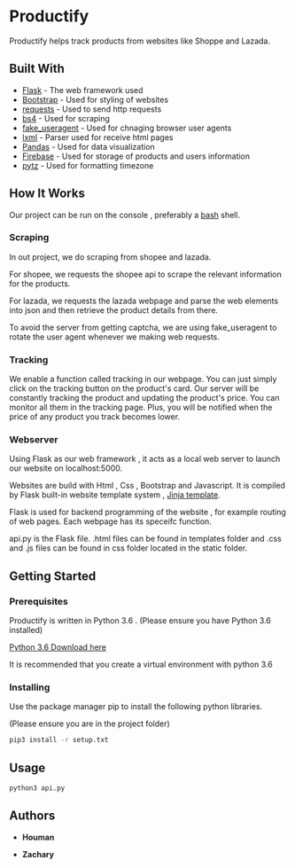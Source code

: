 # Productify

Productify helps track products from websites like Shoppe and Lazada.

## Built With

- [Flask](https://flask.palletsprojects.com/en/1.1.x/) - The web framework used
- [Bootstrap](https://getbootstrap.com/docs/4.4/getting-started/introduction/) - Used for styling of websites
- [requests](https://pypi.org/project/requests/) - Used to send http requests
- [bs4](https://www.crummy.com/software/BeautifulSoup/bs4/doc/) - Used for scraping
- [fake_useragent](https://pypi.org/project/fake-useragent/) - Used for chnaging browser user agents
- [lxml](https://lxml.de/) - Parser used for receive html pages
- [Pandas](https://pandas.pydata.org/) - Used for data visualization
- [Firebase](https://firebase.google.com/products) - Used for storage of products and users information
- [pytz](https://pypi.org/project/pytz/) - Used for formatting timezone

## How It Works

Our project can be run on the console , preferably a [bash](<https://en.wikipedia.org/wiki/Bash_(Unix_shell)>) shell.

### Scraping
In out project, we do scraping from shopee and lazada.

For shopee, we requests the shopee api to scrape the relevant information for the products.

For lazada, we requests the lazada webpage and parse the web elements into json and then retrieve the product details from there.

To avoid the server from getting captcha, we are using fake_useragent to rotate the user agent whenever we making web requests.

### Tracking

We enable a function called tracking in our webpage. You can just simply click on the tracking button on the product's card. Our server will be constantly tracking the product and updating the product's price. You can monitor all them in the tracking page. Plus, you will be notified when the price of any product you track becomes lower.

### Webserver

Using Flask as our web framework , it acts as a local web server to launch our website on localhost:5000.

Websites are build with Html , Css , Bootstrap and Javascript. It is compiled by Flask built-in website template system , [Jinja template](https://jinja.palletsprojects.com/en/2.11.x/).

Flask is used for backend programming of the website , for example routing of web pages. Each webpage has its speceifc function.

api.py is the Flask file. .html files can be found in templates folder and .css and .js files can be found in css folder located in the static folder.

## Getting Started

### Prerequisites

Productify is written in Python 3.6 . (Please ensure you have Python 3.6 installed)

[Python 3.6 Download here](https://www.python.org/downloads/release/python-360/)

It is recommended that you create a virtual environment with python 3.6

### Installing

Use the package manager pip to install the following python libraries.

(Please ensure you are in the project folder)

```bash
pip3 install -r setup.txt
```

## Usage

```bash
python3 api.py
```

## Authors

- **Houman**

- **Zachary**
